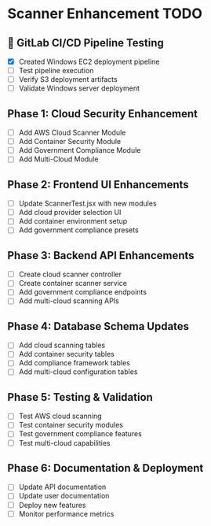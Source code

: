 # Scanner Enhancement TODO

## 🚀 GitLab CI/CD Pipeline Testing
- [x] Created Windows EC2 deployment pipeline
- [ ] Test pipeline execution
- [ ] Verify S3 deployment artifacts
- [ ] Validate Windows server deployment

## Phase 1: Cloud Security Enhancement
- [ ] Add AWS Cloud Scanner Module
- [ ] Add Container Security Module
- [ ] Add Government Compliance Module
- [ ] Add Multi-Cloud Module

## Phase 2: Frontend UI Enhancements
- [ ] Update ScannerTest.jsx with new modules
- [ ] Add cloud provider selection UI
- [ ] Add container environment setup
- [ ] Add government compliance presets

## Phase 3: Backend API Enhancements
- [ ] Create cloud scanner controller
- [ ] Create container scanner service
- [ ] Add government compliance endpoints
- [ ] Add multi-cloud scanning APIs

## Phase 4: Database Schema Updates
- [ ] Add cloud scanning tables
- [ ] Add container security tables
- [ ] Add compliance framework tables
- [ ] Add multi-cloud configuration tables

## Phase 5: Testing & Validation
- [ ] Test AWS cloud scanning
- [ ] Test container security modules
- [ ] Test government compliance features
- [ ] Test multi-cloud capabilities

## Phase 6: Documentation & Deployment
- [ ] Update API documentation
- [ ] Update user documentation
- [ ] Deploy new features
- [ ] Monitor performance metrics
